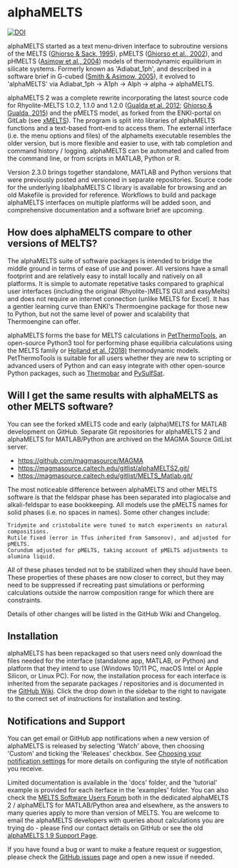 # alphaMELTS
[![DOI](https://zenodo.org/badge/724791740.svg)](https://zenodo.org/doi/10.5281/zenodo.11406234)

alphaMELTS started as a text menu-driven interface to subroutine versions of the MELTS ([Ghiorso & Sack, 1995](http://dx.doi.org/10.1007/s004100050036)), pMELTS ([Ghiorso et al., 2002](http://dx.doi.org/10.1029/2001GC000217)), and pHMELTS ([Asimow et al., 2004](http://dx.doi.org/10.1029/2003GC000568)) models of thermodynamic equilibrium in silicate systems. Formerly known as 'Adiabat_1ph', and described in a software brief in G-cubed ([Smith & Asimow, 2005](http://dx.doi.org/10.1029/2004GC000816)), it evolved to 'alphaMELTS' via Adiabat_1ph &rarr; A1ph &rarr; Alph &rarr; alpha &rarr; alphaMELTS.

alphaMELTS 2 was a complete rewrite incorporating the latest source code for Rhyolite-MELTS 1.0.2, 1.1.0 and 1.2.0 ([Gualda et al. 2012](https://doi.org/10.1093/petrology/egr080); [Ghiorso & Gualda, 2015](https://doi.org/10.1007/s00410-015-1141-8)) and the pMELTS model, as forked from the ENKI-portal on GitLab (see [xMELTS](https://gitlab.com/ENKI-portal/xMELTS)). The program is split into libraries of alphaMELTS functions and a text-based front-end to access them. The external interface (i.e. the menu options and files) of the alphamelts executable resembles the older version, but is more flexible and easier to use, with tab completion and command history / logging. alphaMELTS can be automated and called from the command line, or from scripts in MATLAB, Python or R.

Version 2.3.0 brings together standalone, MATLAB and Python versions that were previously posted and versioned in separate repositories. Source code for the underlying libalphaMELTS C library is available for browsing and an old Makefile is provided for reference. Workflows to build and package alphaMELTS interfaces on multiple platforms will be added soon, and comprehensive documentation and a software brief are upcoming.

## How does alphaMELTS compare to other versions of MELTS?

The alphaMELTS suite of software packages is intended to bridge the middle ground in terms of ease of use and power. All versions have a small footprint and are relatively easy to install locally and natively on all platforms. It is simple to automate repetative tasks compared to graphical user interfaces (including the original (Rhyolite-)MELTS GUI and easyMelts) and does not require an internet connection (unlike MELTS for Excel). It has a gentler learning curve than ENKI's Thermoengine package for those new to Python, but not the same level of power and scalability that Thermoengine can offer.

alphaMELTS forms the base for MELTS calculations in [PetThermoTools](https://github.com/gleesonm1/PetThermoTools), an open-source Python3 tool for performing phase equilibria calculations using the MELTS family or [Holland et al. (2018)](https://doi.org/10.1093/petrology/egy048) thermodynamic models. PetThermoTools is suitable for all users whether they are new to scripting or advanced users of Python and can easy integrate with other open-source Python packages, such as [Thermobar](https://github.com/PennyWieser/Thermobar) and [PySulfSat](https://github.com/PennyWieser/PySulfSat).

## Will I get the same results with alphaMELTS as other MELTS software?

You can see the forked xMELTS code and early (alpha)MELTS for MATLAB development on GitHub. Separate Git repositories for alphaMELTS 2 and alphaMELTS for MATLAB/Python are archived on the MAGMA Source GitList server.
* https://github.com/magmasource/MAGMA
* https://magmasource.caltech.edu/gitlist/alphaMELTS2.git/
* https://magmasource.caltech.edu/gitlist/MELTS_Matlab.git/

The most noticeable difference between alphaMELTS and other MELTS software is that the feldspar phase has been separated into plagiocalse and alkali-feldspar to ease bookkeeping. All models use the pMELTS names for solid phases (i.e. no spaces in names). Some other changes include:

    Tridymite and cristobalite were tuned to match experiments on natural compositions.
    Rutile fixed (error in Tfus inherited from Samsonov), and adjusted for pMELTS.
    Corundum adjusted for pMELTS, taking account of pMELTS adjustments to alumina liquid.

All of these phases tended not to be stabilized when they should have been. These properties of these phases are now closer to correct, but they may need to be suppressed if recreating past simulations or performing calculations outside the narrow composition range for which there are constraints.

Details of other changes will be listed in the GitHub Wiki and Changelog.

## Installation

alphaMELTS has been repackaged so that users need only download the files needed for the interface (standalone app, MATLAB, or Python) and platform that they intend to use (Windows 10/11 PC, macOS Intel or Apple Silicon, or Linux PC). For now, the installation process for each interface is inherited from the separate packages / repositories and is documented in the [GitHub Wiki](https://github.com/magmasource/alphaMELTS/wiki). Click the drop down in the sidebar to the right to navigate to the correct set of instructions for installation and testing.

## Notifications and Support

You can get email or GitHub app notifications when a new version of alphaMELTS is released by selecting 'Watch' above, then choosing 'Custom' and ticking the 'Releases' checkbox. See [Choosing your notification settings](https://docs.github.com/en/account-and-profile/managing-subscriptions-and-notifications-on-github/setting-up-notifications/configuring-notifications#choosing-your-notification-settings) for more details on configuring the style of notification you receive.

Limited documentation is available in the 'docs' folder, and the 'tutorial' example is provided for each iterface in the 'examples' folder. You can also check the [MELTS Software Users Forum](https://magmasource.caltech.edu/forum/) both in the dedicated alphaMELTS 2 / alphaMELTS for MATLAB/Python area and elsewhere, as the answers to many queries apply to more than version of MELTS. You are welcome to email the alphaMELTS developers with queries about calculations you are trying do - please find our contact details on GitHub or see the old [alphaMELTS 1.9 Support Page](https://magmasource.caltech.edu/alphamelts/support.php).

If you have found a bug or want to make a feature request or suggestion, please check the [GitHub issues](https://github.com/magmasource/alphaMELTS/issues) page and open a new issue if needed.

